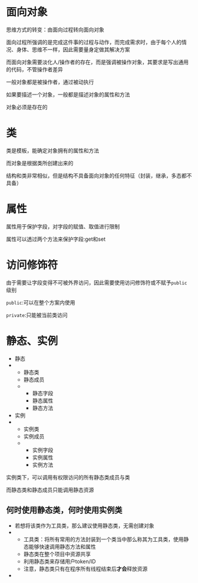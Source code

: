 # 面向对象

思维方式的转变：由面向过程转向面向对象

面向过程所强调的是完成这件事的过程与动作，而完成需求时，由于每个人的情况、身体、思维不一样，因此需要量身定做其解决方案



而面向对象需要淡化人/操作者的存在，而是强调被操作对象，其要求是写出通用的代码，不管操作者差异

一般对象都是被操作者，通过被动执行

如果要描述一个对象，一般都是描述对象的属性和方法 

对象必须是存在的

# 类

类是模板，能确定对象拥有的属性和方法

而对象是根据类所创建出来的



结构和类非常相似，但是结构不具备面向对象的任何特征（封装，继承，多态都不具备）



# 属性

属性用于保护字段，对字段的赋值、取值进行限制

属性可以透过两个方法来保护字段:get和set



# 访问修饰符

由于需要让字段变得不可被外界访问，因此需要使用访问修饰符或不赋予`public`级别

`public`:可以在整个方案内使用

`private`:只能被当前类访问



# 静态、实例

- 静态
- - 静态类
  - 静态成员
  - - 静态字段
    - 静态属性
    - 静态方法
- 实例
- - 实例类
  - 实例成员
  - - 实例字段
    - 实例属性
    - 实例方法

实例类下，可以调用有权限访问的所有静态类成员与类

而静态类和静态成员只能调用静态资源



## 何时使用静态类，何时使用实例类

- 若想将该类作为工具类，那么建议使用静态类，无需创建对象
- - 工具类：将所有常用的方法封装到一个类当中那么称其为工具类，使用静态能够快速调用静态方法和属性
  - 静态类在整个项目中资源共享
  - 利用静态类来存储用户token/ID
  - 注意，静态类只有在程序所有线程结束后**才会**释放资源
- 